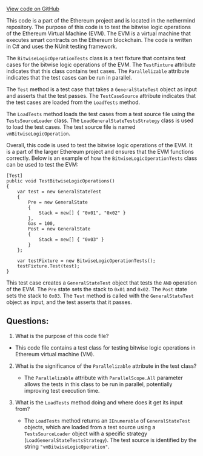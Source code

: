 [View code on GitHub](https://github.com/nethermindeth/nethermind/Ethereum.VM.Test/BitwiseLogicOperationTests.cs)

This code is a part of the Ethereum project and is located in the nethermind repository. The purpose of this code is to test the bitwise logic operations of the Ethereum Virtual Machine (EVM). The EVM is a virtual machine that executes smart contracts on the Ethereum blockchain. The code is written in C# and uses the NUnit testing framework.

The `BitwiseLogicOperationTests` class is a test fixture that contains test cases for the bitwise logic operations of the EVM. The `TestFixture` attribute indicates that this class contains test cases. The `Parallelizable` attribute indicates that the test cases can be run in parallel.

The `Test` method is a test case that takes a `GeneralStateTest` object as input and asserts that the test passes. The `TestCaseSource` attribute indicates that the test cases are loaded from the `LoadTests` method.

The `LoadTests` method loads the test cases from a test source file using the `TestsSourceLoader` class. The `LoadGeneralStateTestsStrategy` class is used to load the test cases. The test source file is named `vmBitwiseLogicOperation`.

Overall, this code is used to test the bitwise logic operations of the EVM. It is a part of the larger Ethereum project and ensures that the EVM functions correctly. Below is an example of how the `BitwiseLogicOperationTests` class can be used to test the EVM:

```
[Test]
public void TestBitwiseLogicOperations()
{
    var test = new GeneralStateTest
    {
        Pre = new GeneralState
        {
            Stack = new[] { "0x01", "0x02" }
        },
        Gas = 100,
        Post = new GeneralState
        {
            Stack = new[] { "0x03" }
        }
    };

    var testFixture = new BitwiseLogicOperationTests();
    testFixture.Test(test);
}
```

This test case creates a `GeneralStateTest` object that tests the `AND` operation of the EVM. The `Pre` state sets the stack to `0x01` and `0x02`. The `Post` state sets the stack to `0x03`. The `Test` method is called with the `GeneralStateTest` object as input, and the test asserts that it passes.
## Questions: 
 1. What is the purpose of this code file?
   - This code file contains a test class for testing bitwise logic operations in Ethereum virtual machine (VM).

2. What is the significance of the `Parallelizable` attribute in the test class?
   - The `Parallelizable` attribute with `ParallelScope.All` parameter allows the tests in this class to be run in parallel, potentially improving test execution time.

3. What is the `LoadTests` method doing and where does it get its input from?
   - The `LoadTests` method returns an `IEnumerable` of `GeneralStateTest` objects, which are loaded from a test source using a `TestsSourceLoader` object with a specific strategy (`LoadGeneralStateTestsStrategy`). The test source is identified by the string `"vmBitwiseLogicOperation"`.